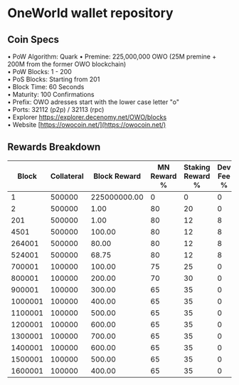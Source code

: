 # OneWorld wallet repository
## Coin Specs

• PoW Algorithm: Quark 
• Premine: 225,000,000 OWO (25M premine + 200M from the former OWO blockchain)   
• PoW Blocks: 1 - 200  
• PoS Blocks: Starting from 201  
• Block Time: 60 Seconds  
• Maturity: 100 Confirmations  
• Prefix: OWO adresses start with the lower case letter "o"  
• Ports: 32112 (p2p) / 32113 (rpc)  
• Explorer https://explorer.decenomy.net/OWO/blocks  
• Website [https://owocoin.net/](https://owocoin.net/)    

## Rewards Breakdown
|Block  |Collateral|Block Reward|MN Reward %|Staking Reward %|Dev Fee %|MN Reward|Staker Reward|Dev Fee|roi 500|roi 1000|roi 1500|roi 2000|roi 2500|coin supply |
|-------|----------|------------|-----------|----------------|---------|---------|-------------|-------|-------|--------|--------|--------|--------|------------|
|1      |500000    |225000000.00|0          |0               |0        |0.00     |0.00         |0.00   |0.00   |0.00    |0.00    |0.00    |0.00    |225M        |
|2      |500000    |1.00        |80         |20              |0        |0.80     |0.20         |0.00   |0.17   |0.08    |0.06    |0.04    |0.03    |225M        |
|201    |500000    |1.00        |80         |12              |8        |0.80     |0.12         |0.08   |0.17   |0.08    |0.06    |0.04    |0.03    |225M        |
|4501   |500000    |100.00      |80         |12              |8        |80.00    |12.00        |8.00   |16.82  |8.41    |5.61    |4.20    |3.36    |225M        |
|264001 |500000    |80.00       |80         |12              |8        |64.00    |9.60         |6.40   |13.46  |6.73    |4.49    |3.36    |2.69    |251M        |
|524001 |500000    |68.75       |80         |12              |8        |55.00    |8.25         |5.50   |11.56  |5.78    |3.85    |2.89    |2.31    |272M        |
|700001 |100000    |100.00      |75         |25              |0        |75.00    |25.00        |0.00   |78.84  |39.42   |26.28   |19.71   |15.77   |284M        |
|800001 |100000    |200.00      |70         |30              |0        |140.00   |60.00        |0.00   |147.17 |73.58   |49.06   |36.79   |29.43   |294M        |
|900001 |100000    |300.00      |65         |35              |0        |195.00   |105.00       |0.00   |204.98 |102.49  |68.33   |51.25   |41.00   |314M        |
|1000001|100000    |400.00      |65         |35              |0        |260.00   |140.00       |0.00   |273.31 |136.66  |91.10   |68.33   |54.66   |344M        |
|1100001|100000    |500.00      |65         |35              |0        |325.00   |175.00       |0.00   |341.64 |170.82  |113.88  |85.41   |68.33   |384M        |
|1200001|100000    |600.00      |65         |35              |0        |390.00   |210.00       |0.00   |409.97 |204.98  |136.66  |102.49  |81.99   |434M        |
|1300001|100000    |700.00      |65         |35              |0        |455.00   |245.00       |0.00   |478.30 |239.15  |159.43  |119.57  |95.66   |494M        |
|1400001|100000    |600.00      |65         |35              |0        |390.00   |210.00       |0.00   |409.97 |204.98  |136.66  |102.49  |81.99   |564M        |
|1500001|100000    |500.00      |65         |35              |0        |325.00   |175.00       |0.00   |341.64 |170.82  |113.88  |85.41   |68.33   |624M        |
|1600001|100000    |400.00      |65         |35              |0        |260.00   |140.00       |0.00   |273.31 |136.66  |91.10   |68.33   |54.66   |674M        |
